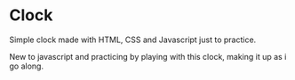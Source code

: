 # Clock
Simple clock made with HTML, CSS and Javascript just to practice.

New to javascript and practicing by playing with this clock, making it up as i go along.
